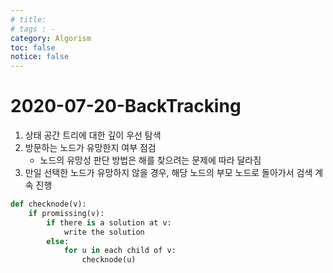```yaml
---
# title: 
# tags : -
category: Algorism
toc: false
notice: false
---
```


# 2020-07-20-BackTracking

1. 상태 공간 트리에 대한 깊이 우선 탐색
2. 방문하는 노드가 유망한지 여부 점검
    - 노드의 유망성 판단 방법은 해를 찾으려는 문제에 따라 달라짐
3. 만일 선택한 노드가 유망하지 않을 경우, 해당 노드의 부모 노드로 돌아가서 검색 계속 진행

```python
def checknode(v):
	if promissing(v):
		if there is a solution at v:
			write the solution
		else:
			for u in each child of v:
				checknode(u)
```
